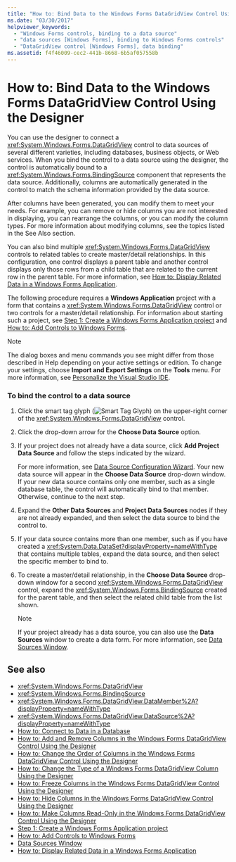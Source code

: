 ```yaml
---
title: "How to: Bind Data to the Windows Forms DataGridView Control Using the Designer"
ms.date: "03/30/2017"
helpviewer_keywords: 
  - "Windows Forms controls, binding to a data source"
  - "data sources [Windows Forms], binding to Windows Forms controls"
  - "DataGridView control [Windows Forms], data binding"
ms.assetid: f4f46009-cec2-441b-8668-6b5af057558b
---
```

# How to: Bind Data to the Windows Forms DataGridView Control Using the Designer
You can use the designer to connect a <xref:System.Windows.Forms.DataGridView> control to data sources of several different varieties, including databases, business objects, or Web services. When you bind the control to a data source using the designer, the control is automatically bound to a <xref:System.Windows.Forms.BindingSource> component that represents the data source. Additionally, columns are automatically generated in the control to match the schema information provided by the data source.  
  
 After columns have been generated, you can modify them to meet your needs. For example, you can remove or hide columns you are not interested in displaying, you can rearrange the columns, or you can modify the column types. For more information about modifying columns, see the topics listed in the See Also section.  
  
 You can also bind multiple <xref:System.Windows.Forms.DataGridView> controls to related tables to create master/detail relationships. In this configuration, one control displays a parent table and another control displays only those rows from a child table that are related to the current row in the parent table. For more information, see [How to: Display Related Data in a Windows Forms Application](https://docs.microsoft.com/previous-versions/visualstudio/visual-studio-2013/57tx3hhe(v=vs.120)).  
  
 The following procedure requires a **Windows Application** project with a form that contains a <xref:System.Windows.Forms.DataGridView> control or two controls for a master/detail relationship. For information about starting such a project, see [Step 1: Create a Windows Forms Application project](/visualstudio/ide/step-1-create-a-windows-forms-application-project) and [How to: Add Controls to Windows Forms](../../../../docs/framework/winforms/controls/how-to-add-controls-to-windows-forms.md).  
  
> [!NOTE]
>  The dialog boxes and menu commands you see might differ from those described in Help depending on your active settings or edition. To change your settings, choose **Import and Export Settings** on the **Tools** menu. For more information, see [Personalize the Visual Studio IDE](/visualstudio/ide/personalizing-the-visual-studio-ide).  
  
### To bind the control to a data source  
  
1.  Click the smart tag glyph (![Smart Tag Glyph](../../../../docs/framework/winforms/controls/media/vs-winformsmttagglyph.gif "VS_WinFormSmtTagGlyph")) on the upper-right corner of the <xref:System.Windows.Forms.DataGridView> control.  
  
2.  Click the drop-down arrow for the **Choose Data Source** option.  
  
3.  If your project does not already have a data source, click **Add Project Data Source** and follow the steps indicated by the wizard.  
  
     For more information, see [Data Source Configuration Wizard](https://docs.microsoft.com/previous-versions/visualstudio/visual-studio-2013/w4dd7z6t(v=vs.120)). Your new data source will appear in the **Choose Data Source** drop-down window. If your new data source contains only one member, such as a single database table, the control will automatically bind to that member. Otherwise, continue to the next step.  
  
4.  Expand the **Other Data Sources** and **Project Data Sources** nodes if they are not already expanded, and then select the data source to bind the control to.  
  
5.  If your data source contains more than one member, such as if you have created a <xref:System.Data.DataSet?displayProperty=nameWithType> that contains multiple tables, expand the data source, and then select the specific member to bind to.  
  
6.  To create a master/detail relationship, in the **Choose Data Source** drop-down window for a second <xref:System.Windows.Forms.DataGridView> control, expand the <xref:System.Windows.Forms.BindingSource> created for the parent table, and then select the related child table from the list shown.  
  
    > [!NOTE]
    >  If your project already has a data source, you can also use the **Data Sources** window to create a data form. For more information, see [Data Sources Window](https://docs.microsoft.com/previous-versions/visualstudio/visual-studio-2013/6ckyxa83(v=vs.120)).  
  
## See also
- <xref:System.Windows.Forms.DataGridView>
- <xref:System.Windows.Forms.BindingSource>
- <xref:System.Windows.Forms.DataGridView.DataMember%2A?displayProperty=nameWithType>
- <xref:System.Windows.Forms.DataGridView.DataSource%2A?displayProperty=nameWithType>
- [How to: Connect to Data in a Database](https://docs.microsoft.com/previous-versions/visualstudio/visual-studio-2013/fxk9yw1t(v=vs.120))
- [How to: Add and Remove Columns in the Windows Forms DataGridView Control Using the Designer](../../../../docs/framework/winforms/controls/add-and-remove-columns-in-the-datagrid-using-the-designer.md)
- [How to: Change the Order of Columns in the Windows Forms DataGridView Control Using the Designer](../../../../docs/framework/winforms/controls/change-the-order-of-columns-in-the-datagrid-using-the-designer.md)
- [How to: Change the Type of a Windows Forms DataGridView Column Using the Designer](../../../../docs/framework/winforms/controls/change-the-type-of-a-wf-datagridview-column-using-the-designer.md)
- [How to: Freeze Columns in the Windows Forms DataGridView Control Using the Designer](../../../../docs/framework/winforms/controls/freeze-columns-in-the-datagrid-using-the-designer.md)
- [How to: Hide Columns in the Windows Forms DataGridView Control Using the Designer](../../../../docs/framework/winforms/controls/hide-columns-in-the-datagrid-using-the-designer.md)
- [How to: Make Columns Read-Only in the Windows Forms DataGridView Control Using the Designer](../../../../docs/framework/winforms/controls/make-columns-read-only-in-the-datagrid-using-the-designer.md)
- [Step 1: Create a Windows Forms Application project](/visualstudio/ide/step-1-create-a-windows-forms-application-project)
- [How to: Add Controls to Windows Forms](../../../../docs/framework/winforms/controls/how-to-add-controls-to-windows-forms.md)
- [Data Sources Window](https://docs.microsoft.com/previous-versions/visualstudio/visual-studio-2013/6ckyxa83(v=vs.120))
- [How to: Display Related Data in a Windows Forms Application](https://docs.microsoft.com/previous-versions/visualstudio/visual-studio-2013/57tx3hhe(v=vs.120))
